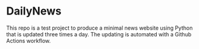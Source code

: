 # DailyNews
This repo is a test project to produce a minimal news website using Python that is updated three times a day. 
The updating is automated with a Github Actions workflow.
